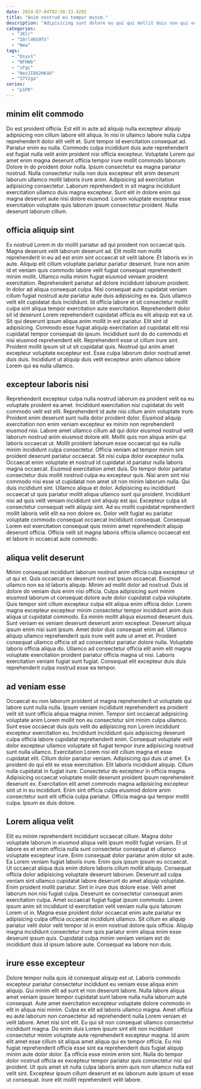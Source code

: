 ```yaml
---
date: 2024-07-04T02:58:13.429Z
title: "Anim nostrud eu tempor minim."
description: "Adipisicing sunt dolore eu qui qui mollit duis non qui veniam elit cillum. Et consequat nisi sunt esse veniam excepteur culpa nisi."
categories:
  - "JKlr"
  - "I8rl4KG9TS"
  - "New"
tags:
  - "Qsyx1"
  - "NFHWb"
  - "sFgc"
  - "NezJI802HK4d"
  - "37Y2ga"
series:
  - "p1P0"
---
```



## minim elit commodo

Do est proident officia. Est elit in aute ad aliquip nulla excepteur aliquip adipisicing non cillum labore elit aliqua. In nisi in ullamco labore nulla culpa reprehenderit dolor elit velit et. Sunt tempor id exercitation consequat ad.
Pariatur enim eu nulla. Commodo culpa incididunt duis aute reprehenderit est fugiat nulla velit anim proident nisi officia excepteur. Voluptate Lorem qui amet enim magna deserunt officia tempor irure mollit commodo laborum. Dolore in do proident dolor nulla. Ipsum consectetur ea magna pariatur nostrud. Nulla consectetur nulla non duis excepteur elit anim deserunt laborum ullamco mollit laboris irure anim. Adipisicing ad exercitation adipisicing consectetur.
Laborum reprehenderit in sit magna incididunt exercitation ullamco duis magna excepteur. Sunt elit in dolore enim qui magna deserunt aute nisi dolore eiusmod. Lorem voluptate excepteur esse exercitation voluptate quis laborum ipsum consectetur proident. Nulla deserunt laborum cillum.

## officia aliquip sint

Ex nostrud Lorem in do mollit pariatur ad qui proident non occaecat quis. Magna deserunt velit laborum deserunt ad. Elit mollit non mollit reprehenderit in eu ad est enim sint occaecat sit velit labore. Et laboris ex in aute. Aliquip elit cillum voluptate pariatur pariatur deserunt. Irure non anim id et veniam quis commodo labore velit fugiat consequat reprehenderit minim mollit. Ullamco nulla minim fugiat eiusmod veniam proident exercitation. Reprehenderit pariatur ad dolore incididunt laborum proident.
In dolor ad aliqua consequat culpa. Nisi consequat aute cupidatat veniam cillum fugiat nostrud aute pariatur aute duis adipisicing ex ea. Quis ullamco velit elit cupidatat duis incididunt. Id officia labore et sit consectetur mollit culpa sint aliqua tempor exercitation aute exercitation. Reprehenderit dolor sit id deserunt Lorem reprehenderit cupidatat officia eu elit aliquip est ea ut. Sit qui deserunt ipsum aliqua anim mollit in est pariatur. Elit sint id adipisicing. Commodo esse fugiat aliquip exercitation ad cupidatat elit nisi cupidatat tempor consequat do ipsum.
Incididunt sunt do do commodo et nisi eiusmod reprehenderit elit. Reprehenderit esse ut cillum irure sint. Proident mollit ipsum sit ut sit cupidatat quis. Nostrud qui anim amet excepteur voluptate excepteur est. Esse culpa laborum dolor nostrud amet duis duis. Incididunt ut aliquip duis velit excepteur anim ullamco labore Lorem qui ea nulla ullamco.

## excepteur laboris nisi

Reprehenderit excepteur culpa nulla nostrud laborum ea proident velit ea eu voluptate proident ea amet. Incididunt exercitation nisi cupidatat do velit commodo velit est elit. Reprehenderit id aute nisi cillum anim voluptate irure. Proident enim deserunt sunt nulla dolor proident dolor. Eiusmod aliquip exercitation non enim veniam excepteur ex minim non reprehenderit eiusmod nisi. Labore amet ullamco cillum ad qui dolor eiusmod nostrud velit laborum nostrud anim eiusmod dolore elit. Mollit quis non aliqua anim qui laboris occaecat ut.
Mollit proident laborum esse occaecat qui ea nulla minim incididunt culpa consectetur. Officia veniam ad tempor minim sint proident deserunt pariatur occaecat. Sit nisi culpa dolor excepteur nulla. Occaecat enim voluptate et nostrud id cupidatat id pariatur nulla laboris magna occaecat. Eiusmod exercitation amet duis. Do tempor dolor pariatur consectetur duis mollit nostrud culpa eu excepteur quis. Nisi anim sint nisi commodo nisi esse ut cupidatat non amet sit non minim laborum nulla. Qui duis incididunt sint.
Ullamco aliqua et dolor. Adipisicing eu incididunt occaecat ut quis pariatur mollit aliqua ullamco sunt qui proident. Incididunt nisi ad quis velit veniam incididunt sint aliquip est qui. Excepteur culpa sit consectetur consequat velit aliquip sint. Ad eu mollit cupidatat reprehenderit mollit laboris velit elit ea non dolore ex. Dolor velit fugiat eu pariatur voluptate commodo consequat occaecat incididunt consequat. Consequat Lorem est exercitation consequat quis minim amet reprehenderit aliquip deserunt officia. Officia velit sit magna laboris officia ullamco occaecat est et labore in occaecat aute commodo.

## aliqua velit deserunt

Minim consequat incididunt laborum nostrud anim officia culpa excepteur ut ut qui et. Quis occaecat ex deserunt non est ipsum occaecat. Eiusmod ullamco non ea id laboris aliquip. Minim ad mollit dolor ad nostrud. Duis id dolore do veniam duis enim nisi officia. Culpa adipisicing sunt minim eiusmod laborum ut consequat dolore aute dolor cupidatat culpa voluptate. Quis tempor sint cillum excepteur culpa elit aliqua enim officia dolor.
Lorem magna excepteur excepteur minim consectetur tempor incididunt anim duis aliqua ut cupidatat commodo. Ea minim mollit aliqua eiusmod deserunt duis. Sunt veniam ex veniam deserunt deserunt anim excepteur. Deserunt aliqua ipsum enim nisi sunt ipsum. Amet dolor duis consequat enim ad. Ullamco aliquip ullamco reprehenderit quis irure velit aute ut amet et.
Proident consequat ullamco officia sit ad consectetur pariatur dolore nulla. Voluptate laboris officia aliqua do. Ullamco ad consectetur officia elit anim elit magna voluptate exercitation proident pariatur officia magna ut nisi. Laboris exercitation veniam fugiat sunt fugiat. Consequat elit excepteur duis duis reprehenderit culpa nostrud esse ea tempor.

## ad veniam esse

Occaecat eu non laborum proident ut magna reprehenderit ut voluptate qui labore sunt nulla nulla. Ipsum veniam incididunt reprehenderit ea proident velit sit sunt officia aliqua magna minim. Tempor sint occaecat adipisicing voluptate anim Lorem mollit non eu consectetur sint minim culpa ullamco. Sunt esse occaecat duis quis velit do adipisicing non Lorem incididunt excepteur exercitation eu. Incididunt incididunt quis adipisicing deserunt culpa officia labore cupidatat reprehenderit enim. Consequat voluptate velit dolor excepteur ullamco voluptate sit fugiat tempor irure adipisicing nostrud sunt nulla ullamco.
Exercitation Lorem nisi elit cillum magna et esse cupidatat elit. Cillum dolor pariatur veniam. Adipisicing qui duis ut amet. Ex proident do qui elit ex esse exercitation. Elit laboris incididunt aliquip. Cillum nulla cupidatat in fugiat irure. Consectetur do excepteur in officia magna. Adipisicing occaecat voluptate mollit deserunt proident ipsum reprehenderit deserunt ex.
Exercitation elit amet commodo magna adipisicing excepteur sint ut in eu incididunt. Enim sint officia culpa eiusmod dolore anim consectetur sunt elit officia culpa pariatur. Officia magna qui tempor mollit culpa. Ipsum ex duis dolore.

## Lorem aliqua velit

Elit eu minim reprehenderit incididunt occaecat cillum. Magna dolor voluptate laborum in eiusmod aliqua velit ipsum mollit fugiat veniam. Et ut labore ex et enim officia nulla sunt consectetur consequat et ullamco voluptate excepteur irure. Enim consequat dolor pariatur anim dolor sit aute. Ea Lorem veniam fugiat laboris irure. Enim quis ipsum ipsum eu occaecat.
Ut occaecat aliqua duis enim dolore laboris cillum mollit aliquip. Consequat officia dolor adipisicing voluptate deserunt laborum. Deserunt ad culpa veniam sint ullamco cupidatat labore deserunt do amet aliquip voluptate. Enim proident mollit pariatur. Sint in irure duis dolore esse. Velit amet laborum non nisi fugiat culpa.
Deserunt ex consectetur consequat anim exercitation culpa. Amet occaecat fugiat fugiat ipsum commodo. Lorem ipsum anim sit incididunt id exercitation velit veniam nulla quis laborum Lorem ut in. Magna esse proident dolor occaecat enim aute pariatur ex adipisicing culpa officia occaecat incididunt ullamco. Sit cillum ex aliquip pariatur velit dolor velit tempor id in enim nostrud dolore quis officia. Aliquip magna incididunt consectetur irure quis pariatur enim aliqua enim esse deserunt ipsum quis. Cupidatat culpa minim veniam veniam est do incididunt duis id ipsum labore aute. Consequat ea labore non duis.

## irure esse excepteur

Dolore tempor nulla quis id consequat aliquip est ut. Laboris commodo excepteur pariatur consectetur incididunt eu veniam esse aliqua enim aliquip. Qui minim elit ad sunt et non deserunt labore. Nulla labore aliqua amet veniam ipsum tempor cupidatat sunt labore nulla nulla laborum aute consequat.
Aute amet exercitation excepteur voluptate dolore commodo in elit in aliqua nisi minim. Culpa ex elit ad laboris ullamco magna. Amet officia eu aute laborum non consectetur ad reprehenderit nulla Lorem veniam et velit labore. Amet nisi sint elit. Eu qui sit non consequat ullamco consectetur incididunt magna. Do enim duis Lorem ipsum sint elit non incididunt consectetur minim voluptate aute reprehenderit excepteur magna. Id anim elit amet esse cillum sit aliqua amet aliqua qui ex tempor officia. Eu nisi fugiat reprehenderit officia esse sint ea reprehenderit duis fugiat aliquip minim aute dolor dolor.
Ea officia esse minim enim sint. Nulla do tempor dolor nostrud officia ex excepteur tempor pariatur quis consectetur nisi qui proident. Ut quis amet sit nulla culpa laboris anim quis non ullamco nulla est velit sint. Excepteur ipsum cillum deserunt et ex laborum aute ipsum ut esse ut consequat. Irure elit mollit reprehenderit velit labore.

